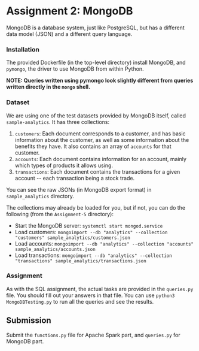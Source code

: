 # Assignment 2: MongoDB

MongoDB is a database system, just like PostgreSQL, but has a different data model (JSON) and a different query language.

### Installation
The provided Dockerfile (in the top-level directory) install MongoDB, and `pymongo`, the driver to use MongoDB from within Python.

**NOTE: Queries written using pymongo look slightly different from queries written directly in the `mongo` shell.**

### Dataset
We are using one of the test datasets provided by MongoDB itself, called `sample-analytics`. It has three collections:
1. `customers`: Each document corresponds to a customer, and has basic information about the customer, as well as some information about the benefits they have. It also contains an array of `accounts` for that customer.
1. `accounts`: Each document contains information for an account, mainly which types of products it allows using.
1. `transactions`: Each document contains the transactions for a given account -- each transaction being a stock trade.

You can see the raw JSONs (in MongoDB export format) in `sample_analytics` directory.

The collections may already be loaded for you, but if not, you can do the following (from the `Assignment-5` directory):
- Start the MongoDB server: `systemctl start mongod.service`
- Load customers: `mongoimport --db "analytics" --collection "customers" sample_analytics/customers.json`
- Load accounts: `mongoimport --db "analytics" --collection "accounts" sample_analytics/accounts.json`
- Load transactions: `mongoimport --db "analytics" --collection "transactions" sample_analytics/transactions.json`

### Assignment
As with the SQL assignment, the actual tasks are provided in the `queries.py` file. You should fill out your answers in that file. You can use `python3 MongoDBTesting.py` to run all the queries and see the results. 

## Submission
Submit the `functions.py` file for Apache Spark part, and `queries.py` for MongoDB part.

